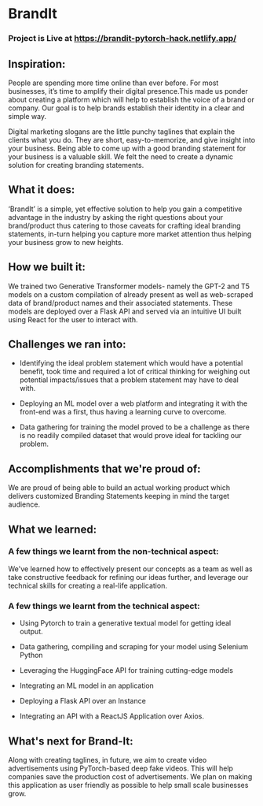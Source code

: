 # BrandIt
### Project is Live at https://brandit-pytorch-hack.netlify.app/


## Inspiration:

  

People are spending more time online than ever before. For most businesses, it’s time to amplify their digital presence.This made us ponder about creating a platform which will help to establish the voice of a brand or company. Our goal is to help brands establish their identity in a clear and simple way.

Digital marketing slogans are the little punchy taglines that explain the clients what you do. They are short, easy-to-memorize, and give insight into your business.  Being able to come up with a good branding statement for your business is a valuable skill. We felt the need to create a dynamic solution for creating branding statements.

  

## What it does:

  

‘BrandIt’ is a simple, yet effective solution to help you gain a competitive advantage in the industry by asking the right questions about your brand/product thus catering to those caveats for crafting ideal branding statements, in-turn helping you capture more market attention thus helping your business grow to new heights.

  

## How we built it:

  

We trained two Generative Transformer models- namely the GPT-2 and T5 models on a custom compilation of already present as well as web-scraped data of brand/product names and their associated statements. These models are deployed over a Flask API and served via an intuitive UI built using React for the user to interact with.

  

## Challenges we ran into:

  

-   Identifying the ideal problem statement which would have a potential benefit, took time and required a lot of critical thinking for weighing out potential impacts/issues that a problem statement may have to deal with.
    
-   Deploying an ML model over a web platform and integrating it with the front-end was a first, thus having a learning curve to overcome.
    
-   Data gathering for training the model proved to be a challenge as there is no readily compiled dataset that would prove ideal for tackling our problem.
    

  
  

## Accomplishments that we're proud of:


We are proud of being able to build an actual working product which delivers customized Branding Statements keeping in mind the target audience.

  

## What we learned:

### A few things we learnt from the non-technical aspect:
We've learned how to effectively present our concepts as a team as well as take constructive feedback for refining our ideas further, and leverage our technical skills for creating a real-life application.

### A few things we learnt from the technical aspect:

-   Using Pytorch to train a generative textual model for getting ideal output.
    
-   Data gathering, compiling and scraping for your model using Selenium Python
    
-   Leveraging the HuggingFace API for training cutting-edge models
    
-   Integrating an ML model in an application
    
-   Deploying a Flask API over an Instance
    
-   Integrating an API with a ReactJS Application over Axios.
    

  
  

## What's next for Brand-It:

  

Along with creating taglines, in future, we aim to create video advertisements using PyTorch-based deep fake videos. This will help companies save the production cost of advertisements. We plan on making this application as user friendly as possible to help small scale businesses grow.
